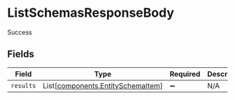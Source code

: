 # ListSchemasResponseBody

Success


## Fields

| Field                                                                            | Type                                                                             | Required                                                                         | Description                                                                      |
| -------------------------------------------------------------------------------- | -------------------------------------------------------------------------------- | -------------------------------------------------------------------------------- | -------------------------------------------------------------------------------- |
| `results`                                                                        | List[[components.EntitySchemaItem](../../models/components/entityschemaitem.md)] | :heavy_minus_sign:                                                               | N/A                                                                              |